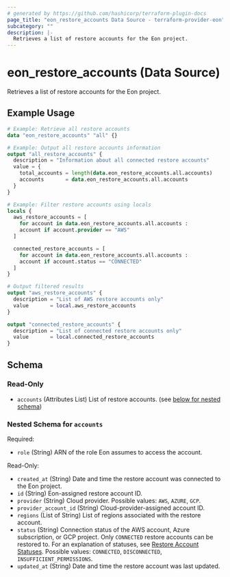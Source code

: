 ```yaml
---
# generated by https://github.com/hashicorp/terraform-plugin-docs
page_title: "eon_restore_accounts Data Source - terraform-provider-eon"
subcategory: ""
description: |-
  Retrieves a list of restore accounts for the Eon project.
---
```


# eon_restore_accounts (Data Source)

Retrieves a list of restore accounts for the Eon project.

## Example Usage

```terraform
# Example: Retrieve all restore accounts
data "eon_restore_accounts" "all" {}

# Example: Output all restore accounts information
output "all_restore_accounts" {
  description = "Information about all connected restore accounts"
  value = {
    total_accounts = length(data.eon_restore_accounts.all.accounts)
    accounts       = data.eon_restore_accounts.all.accounts
  }
}

# Example: Filter restore accounts using locals
locals {
  aws_restore_accounts = [
    for account in data.eon_restore_accounts.all.accounts :
    account if account.provider == "AWS"
  ]

  connected_restore_accounts = [
    for account in data.eon_restore_accounts.all.accounts :
    account if account.status == "CONNECTED"
  ]
}

# Output filtered results
output "aws_restore_accounts" {
  description = "List of AWS restore accounts only"
  value       = local.aws_restore_accounts
}

output "connected_restore_accounts" {
  description = "List of connected restore accounts only"
  value       = local.connected_restore_accounts
}
```

<!-- schema generated by tfplugindocs -->
## Schema

### Read-Only

- `accounts` (Attributes List) List of restore accounts. (see [below for nested schema](#nestedatt--accounts))

<a id="nestedatt--accounts"></a>
### Nested Schema for `accounts`

Required:

- `role` (String) ARN of the role Eon assumes to access the account.

Read-Only:

- `created_at` (String) Date and time the restore account was connected to the Eon project.
- `id` (String) Eon-assigned restore account ID.
- `provider` (String) Cloud provider. Possible values: `AWS`, `AZURE`, `GCP`.
- `provider_account_id` (String) Cloud-provider-assigned account ID.
- `regions` (List of String) List of regions associated with the restore account.
- `status` (String) Connection status of the AWS account, Azure subscription, or GCP project. Only `CONNECTED` restore accounts can be restored to. For an explanation of statuses, see [Restore Account Statuses](/docs/user-guide/restoring/connect-restore-accounts/restore-account-statuses). Possible values: `CONNECTED`, `DISCONNECTED`, `INSUFFICIENT_PERMISSIONS`.
- `updated_at` (String) Date and time the restore account was last updated.
